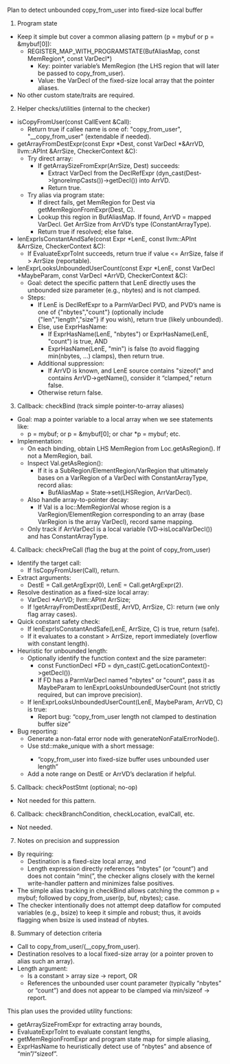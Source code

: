 Plan to detect unbounded copy_from_user into fixed-size local buffer

1. Program state
- Keep it simple but cover a common aliasing pattern (p = mybuf or p = &mybuf[0]):
  - REGISTER_MAP_WITH_PROGRAMSTATE(BufAliasMap, const MemRegion*, const VarDecl*)
    - Key: pointer variable’s MemRegion (the LHS region that will later be passed to copy_from_user).
    - Value: the VarDecl of the fixed-size local array that the pointer aliases.
- No other custom state/traits are required.

2. Helper checks/utilities (internal to the checker)
- isCopyFromUser(const CallEvent &Call):
  - Return true if callee name is one of: "copy_from_user", "__copy_from_user" (extendable if needed).
- getArrayFromDestExpr(const Expr *Dest, const VarDecl *&ArrVD, llvm::APInt &ArrSize, CheckerContext &C):
  - Try direct array:
    - If getArraySizeFromExpr(ArrSize, Dest) succeeds:
      - Extract VarDecl from the DeclRefExpr (dyn_cast<DeclRefExpr>(Dest->IgnoreImpCasts())->getDecl()) into ArrVD.
      - Return true.
  - Try alias via program state:
    - If direct fails, get MemRegion for Dest via getMemRegionFromExpr(Dest, C).
    - Lookup this region in BufAliasMap. If found, ArrVD = mapped VarDecl. Get ArrSize from ArrVD’s type (ConstantArrayType).
    - Return true if resolved; else false.
- lenExprIsConstantAndSafe(const Expr *LenE, const llvm::APInt &ArrSize, CheckerContext &C):
  - If EvaluateExprToInt succeeds, return true if value <= ArrSize, false if > ArrSize (reportable).
- lenExprLooksUnboundedUserCount(const Expr *LenE, const VarDecl *MaybeParam, const VarDecl *ArrVD, CheckerContext &C):
  - Goal: detect the specific pattern that LenE directly uses the unbounded size parameter (e.g., nbytes) and is not clamped.
  - Steps:
    - If LenE is DeclRefExpr to a ParmVarDecl PVD, and PVD’s name is one of {"nbytes","count"} (optionally include {"len","length","size"} if you wish), return true (likely unbounded).
    - Else, use ExprHasName:
      - If ExprHasName(LenE, "nbytes") or ExprHasName(LenE, "count") is true, AND
      - ExprHasName(LenE, "min") is false (to avoid flagging min(nbytes, ...) clamps), then return true.
    - Additional suppression:
      - If ArrVD is known, and LenE source contains "sizeof(" and contains ArrVD->getName(), consider it “clamped,” return false.
    - Otherwise return false.

3. Callback: checkBind (track simple pointer-to-array aliases)
- Goal: map a pointer variable to a local array when we see statements like:
  - p = mybuf; or p = &mybuf[0]; or char *p = mybuf; etc.
- Implementation:
  - On each binding, obtain LHS MemRegion from Loc.getAsRegion(). If not a MemRegion, bail.
  - Inspect Val.getAsRegion():
    - If it is a SubRegion/ElementRegion/VarRegion that ultimately bases on a VarRegion of a VarDecl with ConstantArrayType, record alias:
      - BufAliasMap = State->set<BufAliasMap>(LHSRegion, ArrVarDecl).
  - Also handle array-to-pointer decay:
    - If Val is a loc::MemRegionVal whose region is a VarRegion/ElementRegion corresponding to an array (base VarRegion is the array VarDecl), record same mapping.
  - Only track if ArrVarDecl is a local variable (VD->isLocalVarDecl()) and has ConstantArrayType.

4. Callback: checkPreCall (flag the bug at the point of copy_from_user)
- Identify the target call:
  - If !isCopyFromUser(Call), return.
- Extract arguments:
  - DestE = Call.getArgExpr(0), LenE = Call.getArgExpr(2).
- Resolve destination as a fixed-size local array:
  - VarDecl *ArrVD; llvm::APInt ArrSize;
  - If !getArrayFromDestExpr(DestE, ArrVD, ArrSize, C): return (we only flag array cases).
- Quick constant safety check:
  - If lenExprIsConstantAndSafe(LenE, ArrSize, C) is true, return (safe).
  - If it evaluates to a constant > ArrSize, report immediately (overflow with constant length).
- Heuristic for unbounded length:
  - Optionally identify the function context and the size parameter:
    - const FunctionDecl *FD = dyn_cast<FunctionDecl>(C.getLocationContext()->getDecl()).
    - If FD has a ParmVarDecl named "nbytes" or "count", pass it as MaybeParam to lenExprLooksUnboundedUserCount (not strictly required, but can improve precision).
  - If lenExprLooksUnboundedUserCount(LenE, MaybeParam, ArrVD, C) is true:
    - Report bug: “copy_from_user length not clamped to destination buffer size”
- Bug reporting:
  - Generate a non-fatal error node with generateNonFatalErrorNode().
  - Use std::make_unique<PathSensitiveBugReport> with a short message:
    - “copy_from_user into fixed-size buffer uses unbounded user length”
  - Add a note range on DestE or ArrVD’s declaration if helpful.

5. Callback: checkPostStmt (optional; no-op)
- Not needed for this pattern.

6. Callback: checkBranchCondition, checkLocation, evalCall, etc.
- Not needed.

7. Notes on precision and suppression
- By requiring:
  - Destination is a fixed-size local array, and
  - Length expression directly references “nbytes” (or “count”) and does not contain “min(”,
  the checker aligns closely with the kernel write-handler pattern and minimizes false positives.
- The simple alias tracking in checkBind allows catching the common p = mybuf; followed by copy_from_user(p, buf, nbytes); case.
- The checker intentionally does not attempt deep dataflow for computed variables (e.g., bsize) to keep it simple and robust; thus, it avoids flagging when bsize is used instead of nbytes.

8. Summary of detection criteria
- Call to copy_from_user/(__copy_from_user).
- Destination resolves to a local fixed-size array (or a pointer proven to alias such an array).
- Length argument:
  - Is a constant > array size -> report, OR
  - References the unbounded user count parameter (typically “nbytes” or “count”) and does not appear to be clamped via min/sizeof -> report.

This plan uses the provided utility functions:
- getArraySizeFromExpr for extracting array bounds,
- EvaluateExprToInt to evaluate constant lengths,
- getMemRegionFromExpr and program state map for simple aliasing,
- ExprHasName to heuristically detect use of “nbytes” and absence of “min”/“sizeof”.

